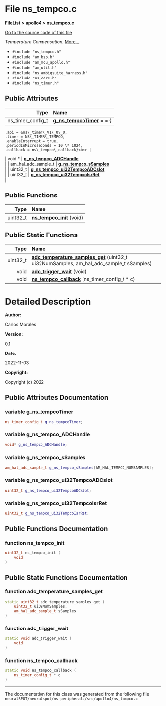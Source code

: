 

# File ns\_tempco.c



[**FileList**](files.md) **>** [**apollo4**](dir_1c005e3bbb5b4e96ef4b5df2b5884295.md) **>** [**ns\_tempco.c**](ns__tempco_8c.md)

[Go to the source code of this file](ns__tempco_8c_source.md)

_Temperature Compensation._ [More...](#detailed-description)

* `#include "ns_tempco.h"`
* `#include "am_bsp.h"`
* `#include "am_mcu_apollo.h"`
* `#include "am_util.h"`
* `#include "ns_ambiqsuite_harness.h"`
* `#include "ns_core.h"`
* `#include "ns_timer.h"`





















## Public Attributes

| Type | Name |
| ---: | :--- |
|  ns\_timer\_config\_t | [**g\_ns\_tempcoTimer**](#variable-g_ns_tempcotimer)   = = {
    .api = &ns\_timer\_V1\_0\_0,
    .timer = NS\_TIMER\_TEMPCO,
    .enableInterrupt = true,
    .periodInMicroseconds = 10 \* 1024, 
    .callback = ns\_tempco\_callback}<br> |
|  void \* | [**g\_ns\_tempco\_ADCHandle**](#variable-g_ns_tempco_adchandle)  <br> |
|  am\_hal\_adc\_sample\_t | [**g\_ns\_tempco\_sSamples**](#variable-g_ns_tempco_ssamples)  <br> |
|  uint32\_t | [**g\_ns\_tempco\_ui32TempcoADCslot**](#variable-g_ns_tempco_ui32tempcoadcslot)  <br> |
|  uint32\_t | [**g\_ns\_tempco\_ui32TempcoIsrRet**](#variable-g_ns_tempco_ui32tempcoisrret)  <br> |
















## Public Functions

| Type | Name |
| ---: | :--- |
|  uint32\_t | [**ns\_tempco\_init**](#function-ns_tempco_init) (void) <br> |


## Public Static Functions

| Type | Name |
| ---: | :--- |
|  uint32\_t | [**adc\_temperature\_samples\_get**](#function-adc_temperature_samples_get) (uint32\_t ui32NumSamples, am\_hal\_adc\_sample\_t sSamples) <br> |
|  void | [**adc\_trigger\_wait**](#function-adc_trigger_wait) (void) <br> |
|  void | [**ns\_tempco\_callback**](#function-ns_tempco_callback) (ns\_timer\_config\_t \* c) <br> |


























# Detailed Description




**Author:**

Carlos Morales 




**Version:**

0.1 




**Date:**

2022-11-03




**Copyright:**

Copyright (c) 2022 





    
## Public Attributes Documentation




### variable g\_ns\_tempcoTimer 

```C++
ns_timer_config_t g_ns_tempcoTimer;
```






### variable g\_ns\_tempco\_ADCHandle 

```C++
void* g_ns_tempco_ADCHandle;
```






### variable g\_ns\_tempco\_sSamples 

```C++
am_hal_adc_sample_t g_ns_tempco_sSamples[AM_HAL_TEMPCO_NUMSAMPLES];
```






### variable g\_ns\_tempco\_ui32TempcoADCslot 

```C++
uint32_t g_ns_tempco_ui32TempcoADCslot;
```






### variable g\_ns\_tempco\_ui32TempcoIsrRet 

```C++
uint32_t g_ns_tempco_ui32TempcoIsrRet;
```



## Public Functions Documentation




### function ns\_tempco\_init 

```C++
uint32_t ns_tempco_init (
    void
) 
```



## Public Static Functions Documentation




### function adc\_temperature\_samples\_get 

```C++
static uint32_t adc_temperature_samples_get (
    uint32_t ui32NumSamples,
    am_hal_adc_sample_t sSamples
) 
```






### function adc\_trigger\_wait 

```C++
static void adc_trigger_wait (
    void
) 
```






### function ns\_tempco\_callback 

```C++
static void ns_tempco_callback (
    ns_timer_config_t * c
) 
```




------------------------------
The documentation for this class was generated from the following file `neuralSPOT/neuralspot/ns-peripherals/src/apollo4/ns_tempco.c`

